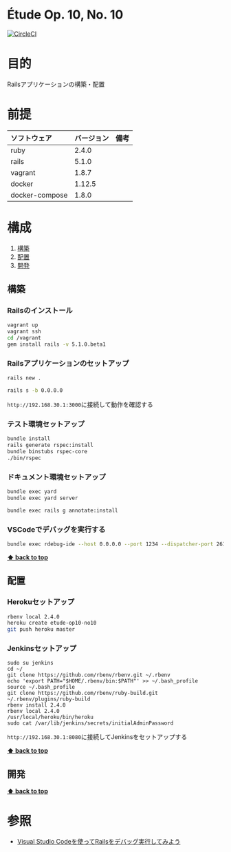 Étude Op. 10, No. 10
===================

[![CircleCI](https://circleci.com/gh/k2works/etude_op10_no10.svg?style=svg)](https://circleci.com/gh/k2works/etude_op10_no10)

# 目的 #
Railsアプリケーションの構築・配置

# 前提 #
| ソフトウェア   | バージョン   | 備考        |
|:---------------|:-------------|:------------|
| ruby           |2.4.0    |             |
| rails          |5.1.0    |             |
| vagrant        |1.8.7    |             |
| docker         |1.12.5   |             |
| docker-compose |1.8.0    |             |

# 構成 #
1. [構築](#構築)
1. [配置](#配置)
1. [開発](#開発)

## 構築
### Railsのインストール
```bash
vagrant up
vagrant ssh
cd /vagrant
gem install rails -v 5.1.0.beta1
```

### Railsアプリケーションのセットアップ
```bash
rails new .
```

```bash
rails s -b 0.0.0.0
```
`http://192.168.30.1:3000`に接続して動作を確認する

### テスト環境セットアップ
```bash
bundle install
rails generate rspec:install
bundle binstubs rspec-core
./bin/rspec
```

### ドキュメント環境セットアップ
```bash
bundle exec yard
bundle exec yard server
```

```bash
bundle exec rails g annotate:install
```

### VSCodeでデバッグを実行する
```bash
bundle exec rdebug-ide --host 0.0.0.0 --port 1234 --dispatcher-port 26162 -- bin/rails s -b 0.0.0.0
```
**[⬆ back to top](#構成)**

## 配置
### Herokuセットアップ
```bash
rbenv local 2.4.0
heroku create etude-op10-no10
git push heroku master
```

### Jenkinsセットアップ
```
sudo su jenkins
cd ~/
git clone https://github.com/rbenv/rbenv.git ~/.rbenv
echo 'export PATH="$HOME/.rbenv/bin:$PATH"' >> ~/.bash_profile
source ~/.bash_profile
git clone https://github.com/rbenv/ruby-build.git ~/.rbenv/plugins/ruby-build
rbenv install 2.4.0
rbenv local 2.4.0
/usr/local/heroku/bin/heroku
sudo cat /var/lib/jenkins/secrets/initialAdminPassword
```
`http://192.168.30.1:8080`に接続してJenkinsをセットアップする

**[⬆ back to top](#構成)**

## 開発
**[⬆ back to top](#構成)**

# 参照 #
+ [Visual Studio Codeを使ってRailsをデバッグ実行してみよう](http://qiita.com/chimame/items/56e48ab3145312ff1786)